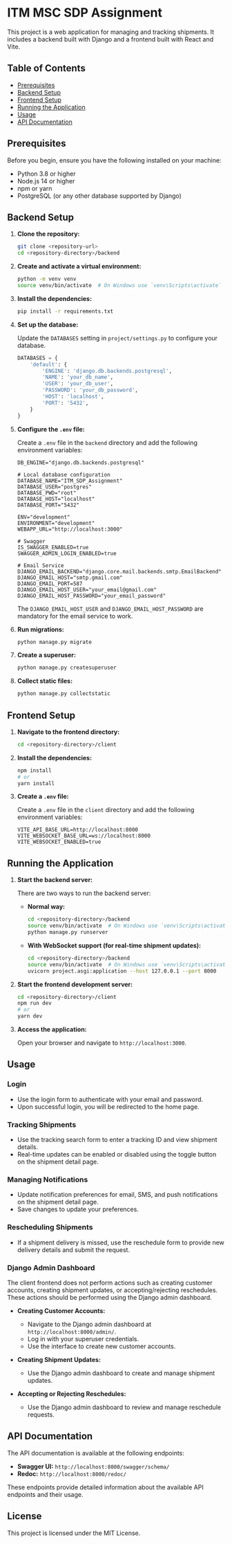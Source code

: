 # ITM MSC SDP Assignment

This project is a web application for managing and tracking shipments. It includes a backend built with Django and a frontend built with React and Vite.

## Table of Contents

- [Prerequisites](#prerequisites)
- [Backend Setup](#backend-setup)
- [Frontend Setup](#frontend-setup)
- [Running the Application](#running-the-application)
- [Usage](#usage)
- [API Documentation](#api-documentation)

## Prerequisites

Before you begin, ensure you have the following installed on your machine:

- Python 3.8 or higher
- Node.js 14 or higher
- npm or yarn
- PostgreSQL (or any other database supported by Django)

## Backend Setup

1. **Clone the repository:**

    ```bash
    git clone <repository-url>
    cd <repository-directory>/backend
    ```

2. **Create and activate a virtual environment:**

    ```bash
    python -m venv venv
    source venv/bin/activate  # On Windows use `venv\Scripts\activate`
    ```

3. **Install the dependencies:**

    ```bash
    pip install -r requirements.txt
    ```

4. **Set up the database:**

    Update the `DATABASES` setting in `project/settings.py` to configure your database.

    ```python
    DATABASES = {
        'default': {
            'ENGINE': 'django.db.backends.postgresql',
            'NAME': 'your_db_name',
            'USER': 'your_db_user',
            'PASSWORD': 'your_db_password',
            'HOST': 'localhost',
            'PORT': '5432',
        }
    }
    ```

5. **Configure the `.env` file:**

    Create a `.env` file in the `backend` directory and add the following environment variables:

    ```env
    DB_ENGINE="django.db.backends.postgresql"

    # Local database configuration
    DATABASE_NAME="ITM_SDP_Assignment"
    DATABASE_USER="postgres"
    DATABASE_PWD="root"
    DATABASE_HOST="localhost"
    DATABASE_PORT="5432"

    ENV="development"
    ENVIRONMENT="development"
    WEBAPP_URL="http://localhost:3000"

    # Swagger
    IS_SWAGGER_ENABLED=true
    SWAGGER_ADMIN_LOGIN_ENABLED=true

    # Email Service
    DJANGO_EMAIL_BACKEND="django.core.mail.backends.smtp.EmailBackend"
    DJANGO_EMAIL_HOST="smtp.gmail.com"
    DJANGO_EMAIL_PORT=587
    DJANGO_EMAIL_HOST_USER="your_email@gmail.com"
    DJANGO_EMAIL_HOST_PASSWORD="your_email_password"
    ```

    The `DJANGO_EMAIL_HOST_USER` and `DJANGO_EMAIL_HOST_PASSWORD` are mandatory for the email service to work.

6. **Run migrations:**

    ```bash
    python manage.py migrate
    ```

7. **Create a superuser:**

    ```bash
    python manage.py createsuperuser
    ```

8. **Collect static files:**

    ```bash
    python manage.py collectstatic
    ```

## Frontend Setup

1. **Navigate to the frontend directory:**

    ```bash
    cd <repository-directory>/client
    ```

2. **Install the dependencies:**

    ```bash
    npm install
    # or
    yarn install
    ```

3. **Create a `.env` file:**

    Create a `.env` file in the `client` directory and add the following environment variables:

    ```env
    VITE_API_BASE_URL=http://localhost:8000
    VITE_WEBSOCKET_BASE_URL=ws://localhost:8000
    VITE_WEBSOCKET_ENABLED=true
    ```

## Running the Application

1. **Start the backend server:**

    There are two ways to run the backend server:

    - **Normal way:**

        ```bash
        cd <repository-directory>/backend
        source venv/bin/activate  # On Windows use `venv\Scripts\activate`
        python manage.py runserver
        ```

    - **With WebSocket support (for real-time shipment updates):**

        ```bash
        cd <repository-directory>/backend
        source venv/bin/activate  # On Windows use `venv\Scripts\activate`
        uvicorn project.asgi:application --host 127.0.0.1 --port 8000
        ```

2. **Start the frontend development server:**

    ```bash
    cd <repository-directory>/client
    npm run dev
    # or
    yarn dev
    ```

3. **Access the application:**

    Open your browser and navigate to `http://localhost:3000`.

## Usage

### Login

- Use the login form to authenticate with your email and password.
- Upon successful login, you will be redirected to the home page.

### Tracking Shipments

- Use the tracking search form to enter a tracking ID and view shipment details.
- Real-time updates can be enabled or disabled using the toggle button on the shipment detail page.

### Managing Notifications

- Update notification preferences for email, SMS, and push notifications on the shipment detail page.
- Save changes to update your preferences.

### Rescheduling Shipments

- If a shipment delivery is missed, use the reschedule form to provide new delivery details and submit the request.

### Django Admin Dashboard

The client frontend does not perform actions such as creating customer accounts, creating shipment updates, or accepting/rejecting reschedules. These actions should be performed using the Django admin dashboard.

- **Creating Customer Accounts:**
  - Navigate to the Django admin dashboard at `http://localhost:8000/admin/`.
  - Log in with your superuser credentials.
  - Use the interface to create new customer accounts.

- **Creating Shipment Updates:**
  - Use the Django admin dashboard to create and manage shipment updates.

- **Accepting or Rejecting Reschedules:**
  - Use the Django admin dashboard to review and manage reschedule requests.

## API Documentation

The API documentation is available at the following endpoints:

- **Swagger UI:** `http://localhost:8000/swagger/schema/`
- **Redoc:** `http://localhost:8000/redoc/`

These endpoints provide detailed information about the available API endpoints and their usage.

## License

This project is licensed under the MIT License.